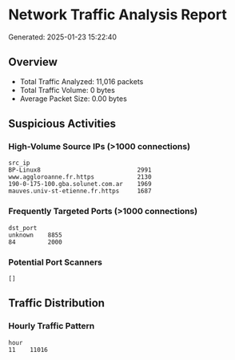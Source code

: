 # Network Traffic Analysis Report
Generated: 2025-01-23 15:22:40

## Overview
- Total Traffic Analyzed: 11,016 packets
- Total Traffic Volume: 0 bytes
- Average Packet Size: 0.00 bytes

## Suspicious Activities

### High-Volume Source IPs (>1000 connections)
```
src_ip
BP-Linux8                           2991
www.aggloroanne.fr.https            2130
190-0-175-100.gba.solunet.com.ar    1969
mauves.univ-st-etienne.fr.https     1687
```

### Frequently Targeted Ports (>1000 connections)
```
dst_port
unknown    8855
84         2000
```

### Potential Port Scanners
```
[]
```

## Traffic Distribution

### Hourly Traffic Pattern
```
hour
11    11016
```
